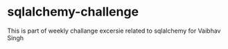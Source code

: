 # sqlalchemy-challenge
This is part of weekly challange excersie related to sqlalchemy for Vaibhav Singh
